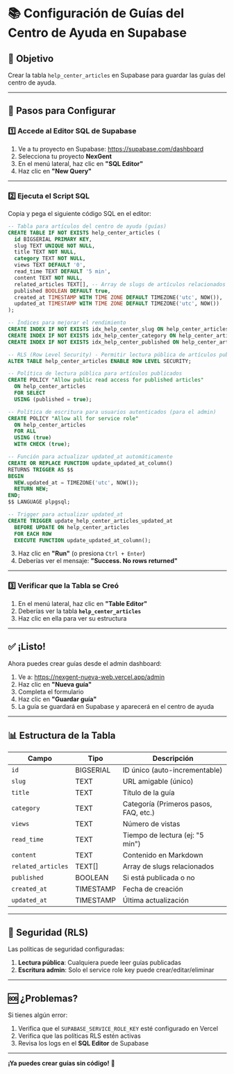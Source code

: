 # 📚 Configuración de Guías del Centro de Ayuda en Supabase

## 🎯 Objetivo
Crear la tabla `help_center_articles` en Supabase para guardar las guías del centro de ayuda.

---

## 🚀 Pasos para Configurar

### 1️⃣ Accede al Editor SQL de Supabase

1. Ve a tu proyecto en Supabase: https://supabase.com/dashboard
2. Selecciona tu proyecto **NexGent**
3. En el menú lateral, haz clic en **"SQL Editor"**
4. Haz clic en **"New Query"**

---

### 2️⃣ Ejecuta el Script SQL

Copia y pega el siguiente código SQL en el editor:

```sql
-- Tabla para artículos del centro de ayuda (guías)
CREATE TABLE IF NOT EXISTS help_center_articles (
  id BIGSERIAL PRIMARY KEY,
  slug TEXT UNIQUE NOT NULL,
  title TEXT NOT NULL,
  category TEXT NOT NULL,
  views TEXT DEFAULT '0',
  read_time TEXT DEFAULT '5 min',
  content TEXT NOT NULL,
  related_articles TEXT[], -- Array de slugs de artículos relacionados
  published BOOLEAN DEFAULT true,
  created_at TIMESTAMP WITH TIME ZONE DEFAULT TIMEZONE('utc', NOW()),
  updated_at TIMESTAMP WITH TIME ZONE DEFAULT TIMEZONE('utc', NOW())
);

-- Índices para mejorar el rendimiento
CREATE INDEX IF NOT EXISTS idx_help_center_slug ON help_center_articles(slug);
CREATE INDEX IF NOT EXISTS idx_help_center_category ON help_center_articles(category);
CREATE INDEX IF NOT EXISTS idx_help_center_published ON help_center_articles(published);

-- RLS (Row Level Security) - Permitir lectura pública de artículos publicados
ALTER TABLE help_center_articles ENABLE ROW LEVEL SECURITY;

-- Política de lectura pública para artículos publicados
CREATE POLICY "Allow public read access for published articles"
  ON help_center_articles
  FOR SELECT
  USING (published = true);

-- Política de escritura para usuarios autenticados (para el admin)
CREATE POLICY "Allow all for service role"
  ON help_center_articles
  FOR ALL
  USING (true)
  WITH CHECK (true);

-- Función para actualizar updated_at automáticamente
CREATE OR REPLACE FUNCTION update_updated_at_column()
RETURNS TRIGGER AS $$
BEGIN
  NEW.updated_at = TIMEZONE('utc', NOW());
  RETURN NEW;
END;
$$ LANGUAGE plpgsql;

-- Trigger para actualizar updated_at
CREATE TRIGGER update_help_center_articles_updated_at
  BEFORE UPDATE ON help_center_articles
  FOR EACH ROW
  EXECUTE FUNCTION update_updated_at_column();
```

3. Haz clic en **"Run"** (o presiona `Ctrl + Enter`)
4. Deberías ver el mensaje: **"Success. No rows returned"**

---

### 3️⃣ Verificar que la Tabla se Creó

1. En el menú lateral, haz clic en **"Table Editor"**
2. Deberías ver la tabla **`help_center_articles`**
3. Haz clic en ella para ver su estructura

---

## ✅ ¡Listo!

Ahora puedes crear guías desde el admin dashboard:

1. Ve a: https://nexgent-nueva-web.vercel.app/admin
2. Haz clic en **"Nueva guía"**
3. Completa el formulario
4. Haz clic en **"Guardar guía"**
5. La guía se guardará en Supabase y aparecerá en el centro de ayuda

---

## 📊 Estructura de la Tabla

| Campo | Tipo | Descripción |
|-------|------|-------------|
| `id` | BIGSERIAL | ID único (auto-incrementable) |
| `slug` | TEXT | URL amigable (único) |
| `title` | TEXT | Título de la guía |
| `category` | TEXT | Categoría (Primeros pasos, FAQ, etc.) |
| `views` | TEXT | Número de vistas |
| `read_time` | TEXT | Tiempo de lectura (ej: "5 min") |
| `content` | TEXT | Contenido en Markdown |
| `related_articles` | TEXT[] | Array de slugs relacionados |
| `published` | BOOLEAN | Si está publicada o no |
| `created_at` | TIMESTAMP | Fecha de creación |
| `updated_at` | TIMESTAMP | Última actualización |

---

## 🔐 Seguridad (RLS)

Las políticas de seguridad configuradas:

1. **Lectura pública**: Cualquiera puede leer guías publicadas
2. **Escritura admin**: Solo el service role key puede crear/editar/eliminar

---

## 🆘 ¿Problemas?

Si tienes algún error:

1. Verifica que el `SUPABASE_SERVICE_ROLE_KEY` esté configurado en Vercel
2. Verifica que las políticas RLS estén activas
3. Revisa los logs en el **SQL Editor** de Supabase

---

**¡Ya puedes crear guías sin código!** 🎉

